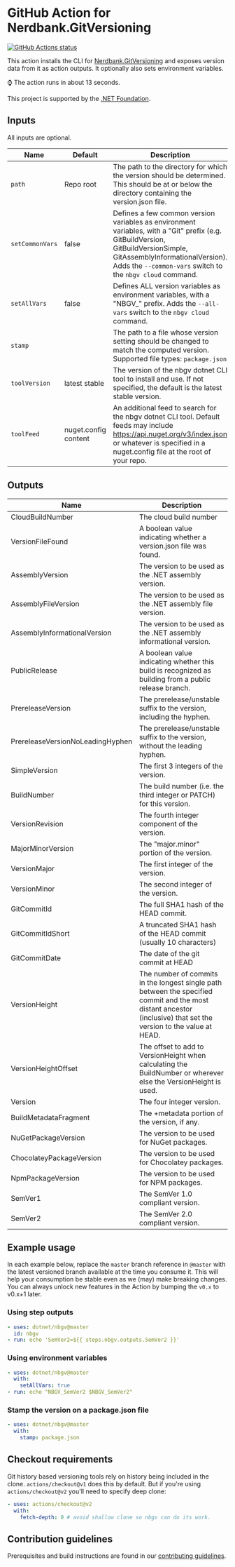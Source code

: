 # GitHub Action for Nerdbank.GitVersioning

[![GitHub Actions status](https://github.com/dotnet/nbgv/workflows/CI/PR/badge.svg)](https://github.com/dotnet/nbgv/actions)

This action installs the CLI for [Nerdbank.GitVersioning](https://github.com/AArnott/Nerdbank.GitVersioning)
and exposes version data from it as action outputs.
It optionally also sets environment variables.

⌚ The action runs in about 13 seconds.

This project is supported by the [.NET Foundation](https://dotnetfoundation.org).

## Inputs

All inputs are optional.

|Name|Default|Description
|--|--|--|
`path`|Repo root|The path to the directory for which the version should be determined. This should be at or below the directory containing the version.json file.
`setCommonVars`|false|Defines a few common version variables as environment variables, with a "Git" prefix (e.g. GitBuildVersion, GitBuildVersionSimple, GitAssemblyInformationalVersion). Adds the `--common-vars` switch to the `nbgv cloud` command.
`setAllVars`|false|Defines ALL version variables as environment variables, with a "NBGV_" prefix. Adds the `--all-vars` switch to the `nbgv cloud` command.
`stamp`||The path to a file whose version setting should be changed to match the computed version. Supported file types: `package.json`
`toolVersion`|latest stable|The version of the nbgv dotnet CLI tool to install and use. If not specified, the default is the latest stable version.
`toolFeed`|nuget.config content|An additional feed to search for the nbgv dotnet CLI tool. Default feeds may include https://api.nuget.org/v3/index.json or whatever is specified in a nuget.config file at the root of your repo.

## Outputs

Name | Description
--|--
CloudBuildNumber|The cloud build number
VersionFileFound|A boolean value indicating whether a version.json file was found.
AssemblyVersion|The version to be used as the .NET assembly version.
AssemblyFileVersion|The version to be used as the .NET assembly file version.
AssemblyInformationalVersion|The version to be used as the .NET assembly informational version.
PublicRelease|A boolean value indicating whether this build is recognized as building from a public release branch.
PrereleaseVersion|The prerelease/unstable suffix to the version, including the hyphen.
PrereleaseVersionNoLeadingHyphen|The prerelease/unstable suffix to the version, without the leading hyphen.
SimpleVersion|The first 3 integers of the version.
BuildNumber|The build number (i.e. the third integer or PATCH) for this version.
VersionRevision|The fourth integer component of the version.
MajorMinorVersion|The "major.minor" portion of the version.
VersionMajor|The first integer of the version.
VersionMinor|The second integer of the version.
GitCommitId|The full SHA1 hash of the HEAD commit.
GitCommitIdShort|A truncated SHA1 hash of the HEAD commit (usually 10 characters)
GitCommitDate|The date of the git commit at HEAD
VersionHeight|The number of commits in the longest single path between the specified commit and the most distant ancestor (inclusive) that set the version to the value at HEAD.
VersionHeightOffset|The offset to add to VersionHeight when calculating the BuildNumber or wherever else the VersionHeight is used.
Version|The four integer version.
BuildMetadataFragment|The +metadata portion of the version, if any.
NuGetPackageVersion|The version to be used for NuGet packages.
ChocolateyPackageVersion|The version to be used for Chocolatey packages.
NpmPackageVersion|The version to be used for NPM packages.
SemVer1|The SemVer 1.0 compliant version.
SemVer2|The SemVer 2.0 compliant version.

## Example usage

In each example below, replace the `master` branch reference in `@master` with the latest versioned branch available at the time you consume it.
This will help your consumption be stable even as we (may) make breaking changes.
You can always unlock new features in the Action by bumping the `v0.x` to v0.x+1 later.

### Using step outputs

```yaml
- uses: dotnet/nbgv@master
  id: nbgv
- run: echo 'SemVer2=${{ steps.nbgv.outputs.SemVer2 }}'
```

### Using environment variables

```yaml
- uses: dotnet/nbgv@master
  with:
    setAllVars: true
- run: echo "NBGV_SemVer2 $NBGV_SemVer2"
```

### Stamp the version on a package.json file

```yaml
- uses: dotnet/nbgv@master
  with:
    stamp: package.json
```

## Checkout requirements

Git history based versioning tools rely on history being included in the clone.
`actions/checkout@v1` does this by default.
But if you're using `actions/checkout@v2` you'll need to specify deep clone:

```yml
- uses: actions/checkout@v2
  with:
    fetch-depth: 0 # avoid shallow clone so nbgv can do its work.
```

## Contribution guidelines

Prerequisites and build instructions are found in our
[contributing guidelines](CONTRIBUTING.md).
